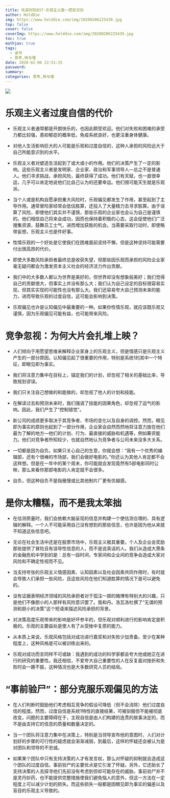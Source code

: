 ```yaml
---
title: 吼呆时刻037-乐观主义是一把双刃剑
author: HoldDie
img: https://www.holddie.com/img/20200206225439.jpg
top: false
cover: false
coverImg: https://www.holddie.com/img/20200206225439.jpg
toc: true
mathjax: true
tags:
  - 读书
  - 思考,快与慢
date: 2020-02-06 22:51:25
password:
summary: 
categories: 思考,快与慢
---
```




![](https://www.holddie.com/img/20200206225439.jpg)



# 乐观主义者过度自信的代价

- 乐观主义者通常都是开朗快乐的，也因此颇受欢迎。他们对失败和困难的承受力都比较强，患抑郁症的概率低，免疫系统良好，也更注重身体健康。



- 对他人生活影响巨大的人可能是乐观和过度自信的，这种人承担的风险远大于自己所能意识到的水平。



- 乐观主义者对塑造生活起到了或大或小的作用。他们的决策产生了一定的影响。这些乐观主义者是发明家、企业家、政治和军事领导人—总之不是普通人。他们寻求挑战，承担风险，最终获得了成功。他们有天赋，也一直很幸运，几乎可以肯定地说他们比自己认为的还要幸运。他们很可能天生就是乐观派。



- 当个人或是机构自愿承担重大风险时，乐观偏见都发生了作用，甚至起到了主导作用。通常冒险家经常会低估胜算，还投入了大量精力去寻求胜算。由于误算了风险，即使他们其实并不谨慎，那些乐观的企业家也会认为自己是谨慎的。他们相信自己将来会成功，因而也保持着积极的心态，这会促使他们广泛搜集资源，鼓舞员工士气，进而增加获胜的机会。当需要采取行动时，即使略带妄想，乐观主义也是件好事。



- 性情乐观的一个好处是它使我们在困难面前坚持不懈，但是这种坚持可能需要付出很高昂的代价。



- 即使大多数风险承担者最终总是收获失望，但那些因乐观而承担的风险企业家毫无疑问都会为激发资本主义社会的经济活力作出贡献。



- 我们中的大多数人都认为世界是美好的，但世界却没有想象般美好；我们觉得自己的贡献很大，但事实上并没有那么大；我们认为自己设定的目标很容易实现，但其实实现的可能性也没有那么大。我们还容易夸大自己预测未来的能力，进而导致乐观的过度自信，这可能会影响到决策。



- 乐观偏见也许是认知偏见中最重要的一种。如果你性情乐观，就应该既乐观又谨慎，因为乐观偏见可能有益，也可能带来风险。



# 竞争忽视：为何大片会扎堆上映？

- 人们倾向于用愿望思维来解释企业家身上的乐观主义，但是情感只是乐观主义产生的一部分原因。认知偏见起了很重要的作用，特别是系统1的其中一个特征，即眼见即为事实。



- 我们将注意力集中在目标上，锚定我们的计划，却忽视了相关的基础比率，导致规划谬误。



- 我们只关注自己想做的和能做的，却忽视了他人的计划和技能。



- 在解读过去和预测未来时，我们强调了技能的因果角色，却忽视了运气的影响。因此，我们产生了“控制错觉”。



- 新公司的成绩更多取决于其竞争者、市场的变化以及自身的调控。然而，眼见即为事实的原则也起到了一部分作用，企业家会自然而然地将注意力放在他们最为了解的地方—他们的计划、行为、最直接的威胁和机遇等，例如筹资能力。他们对竞争者所知较少，也就自然地认为竞争者与公司未来没多大关系。



- 一切都是因为自负。如果只关心自己的生意，你就会想：“我有一个优秀的编辑部，还有个很棒的市场部，我们会做好电影的。”你还认为其他人肯定都不会这样想。但是在一年中的某个周末，你可能就会发现竟然有5部电影同时公映，那么来看你那部电影的人肯定就不会很多。



- 自负，但这种自负不是指傲慢或比其他制片厂更有优越感。



# 是你太糟糕，而不是我太笨拙

- 在估测质量时，我们会依赖大脑呈现的信息并构建一个使估测合理的、具有逻辑的解释。一个人不可能采用自己没有想到的那些信息，也许是因为他从来就不知道这些信息吧。



- 无论在社会生活中还是在股票市场中，乐观主义极其重要。个人及企业会奖励那些提供了冒险且有误导性信息的人，而不是说真话的人。我们从造成大萧条的金融危机中学到的是：总有一段时间，专家间和企业间的竞争会造成大家对风险和不确定性视而不见。



- 当支持夸张的乐观主义情感因素、认知因素以及社会因素共同作用时，有时就会导致人们承担一些风险，且这些风险在他们知道胜算的情况下是可以避免的。



- 没有证据表明经济领域的风险承担者对于孤注一掷的赌博有特别大的兴趣，只是他们不像胆小的人那样有风险意识罢了。我和丹。洛瓦洛杜撰了“无谓的预测和胆小的决策”这个短语来描述风险承担的背景。



- 对决策高度乐观带来的影响是好坏参半的，但乐观对顺利进行的影响肯定是积极的。乐观的主要益处是使人有了从受挫中复原的能力。



- 从本质上来说，乐观风格包括对成功进行嘉奖和对失败少加责备。至少在某种程度上，这种风格是可以被训练出来的。



- 乐观对成功而言同样不可或缺：我遇到的成功的科学家都会夸大他或她正在进行的研究的重要性。我还相信，不爱夸大自己重要性的人在反复面对挫折和失败时会一蹶不振，这种情况也是大多数研究人员的结局。



# “事前验尸”：部分克服乐观偏见的方法

- 在人们判断时鼓励他们考虑相互竞争的假设可降低（但不会消除）他们过度自信的程度。然而，过度自信是系统1特性的直接结果，可被驯服但不能被彻底改变。问题的主要障碍在于，主观自信是由人们构建的连贯的故事决定的，而不是由支持它的信息的质量和数量决定的。



- 当一个团队将注意力集中在决策上，特别是当领导宣布他的意图时，人们对计划好的步骤的可行性的疑虑就会渐渐减弱，到最后，这样的怀疑还会被认为是对团队和领导的不忠诚。



- 如果某个团队中只有支持决策的人才有发言权，那么对怀疑的抑制就会造成这个团队的过度自信。事前验尸的主要优点是它引发了怀疑。另外，它还助长了支持决策的人去探寻他们先前没有考虑到但却可能存在的威胁。事前验尸并不是灵丹妙药，也不能提供完整措施使我们避免恼人的意外，但这一方法在一定程度上可以减少计划的损失。而这些损失一般都是因眼见即为事实的偏差以及盲目的乐观主义导致的。
